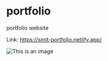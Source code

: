 # portfolio
portfolio website

Link: https://smit-portfolio.netlify.app/

![This is an image](https://myoctocat.com/assets/images/base-octocat.svg)

